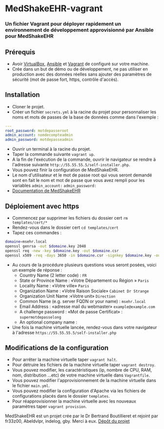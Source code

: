 # MedShakeEHR-vagrant
### Un fichier Vagrant pour déployer rapidement un environnement de développement approvisionné par Ansible pour MedShakeEHR 

## Prérequis
- Avoir [VirtualBox](https://www.virtualbox.org/wiki/Downloads), [Ansible](https://docs.ansible.com/ansible/latest/installation_guide/intro_installation.html) et [Vagrant](https://www.vagrantup.com/docs/installation) de configuré sur votre machine.
- Crée dans un but de démo ou de développement, ne pas utiliser en production avec des données réelles sans ajouter des paramètres de sécurité (mot de passe fort, https, contrôle d'accès).

## Installation 
- Cloner le projet.
- Créer un fichier `secrets.yml` à la racine du projet pour personnaliser les noms et mots de passes de la base de données comme dans l'exemple :

```yml
---
root_password: motdepasseroot
admin_account: nomdecompteadmin
admin_password: motdepasseadmin
```

- Ouvrir un terminal à la racine du projet.
- Taper la commande suivante `vagrant up`.
- A la fin de l'exécution de la commande, ouvrir le navigateur se rendre à l'adresse suivante `http://55.55.55.5/self-installer.php`.
- Vous pouvez finir la configuration de MedShakeEHR.
- Le nom d'utilisateur et le mot de passe root qui vous seront demandé sont en fait le nom et mot de passe que vous avez rempli pour les variables `admin_account:` `admin_password:`
- [Documentation de MedShakeEHR](https://www.logiciel-cabinet-medical.fr/documentation-technique/)

## Déploiement avec https
- Commencez par supprimer les fichiers du dossier cert `rm templates/cert/*`
- Rendez-vous dans le dossier cert `cd templates/cert`
- Tapez ces commandes :
```bash
domaine=msehr.local
openssl genrsa -out $domaine.key 2048
openssl req -new -key $domaine.key -out $domaine.csr
openssl x509 -req -days 3650 -in $domaine.csr -signkey $domaine.key -out $domaine.crt
```

- Au cours de la procédure plusieurs questions vous seront posées, voici un exemple de réponse :
    - Country Name (2 letter code) : `FR`
    - State or Province Name : «Votre Département ou Région » `Paris`
    - Locality Name : «Votre ville» `Paris`
    - Organization Name : «Votre Raison Sociale» `Cabinet Dr Strange`
    - Organization Unit Name :«Votre unit» `Direction`
    - Common Name (e.g. server FQDN or your name) : `msehr.local`
    - Email Address : «adresse mail du webmaster» `example@example.com`
    - A challenge password : «Mot de passe Certificat» : `supermotdepasselong`
    - An optional company name : 
- Une fois la machine virtuelle lancée, rendez-vous dans votre navigateur à l'adresse `https://55.55.55.5/self-installer.php`

## Modifications de la configuration
- Pour arrêter la machine virtuelle taper `vagrant halt`.
- Pour détruire les fichiers de la machine virtuelle taper `vagrant destroy`.
- Vous pouvez modifier, les caractéristiques (ip, nombre de CPU, RAM, nom, distribution ...etc) de votre machine virtuelle dans `Vagrantfile`.
- Vous pouvez modifier l'approvisionnement de la machine virtuelle dans le fichier `main.yml`.
- Vous pouvez modifier la configuration d'Apache via les fichiers de configurations placés dans le dossier `templates`.
- Pour réapprovisionner la machine virtuelle avec les nouveaux paramètres taper `vagrant provision`.

MedShakeEHR est un projet crée par le Dr Bertrand Boutillieret et rejoint par fr33z00, Abeldvlpr, indelog, gby. Merci à eux. [Dépôt du projet](https://github.com/MedShake/MedShakeEHR-base)